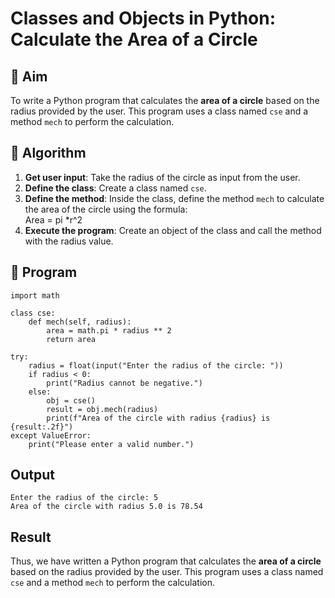 # Classes and Objects in Python: Calculate the Area of a Circle

## 🎯 Aim
To write a Python program that calculates the **area of a circle** based on the radius provided by the user. This program uses a class named `cse` and a method `mech` to perform the calculation.

## 🧠 Algorithm
1. **Get user input**: Take the radius of the circle as input from the user.
2. **Define the class**: Create a class named `cse`.
3. **Define the method**: Inside the class, define the method `mech` to calculate the area of the circle using the formula:  
   Area = pi *r^2 
4. **Execute the program**: Create an object of the class and call the method with the radius value.

## 🧾 Program
```
import math

class cse:
    def mech(self, radius):
        area = math.pi * radius ** 2
        return area

try:
    radius = float(input("Enter the radius of the circle: "))
    if radius < 0:
        print("Radius cannot be negative.")
    else:
        obj = cse()
        result = obj.mech(radius)
        print(f"Area of the circle with radius {radius} is {result:.2f}")
except ValueError:
    print("Please enter a valid number.")
```
## Output
```
Enter the radius of the circle: 5
Area of the circle with radius 5.0 is 78.54
```
## Result
Thus, we have  written  a Python program that calculates the **area of a circle** based on the radius provided by the user. This program uses a class named `cse` and a method `mech` to perform the calculation.

